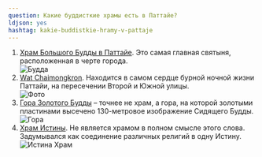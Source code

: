 ```yaml
---
question: Какие буддисткие храмы есть в Паттайе?
ldjson: yes
hashtag: kakie-buddistkie-hramy-v-pattaje
---
```



1. [Храм Большого Будды в Паттайе](https://goo.gl/maps/hBE2WX8ULhiKLpfr5). Это самая главная святыня, расположенная в черте города.  
![Будда](https://pattayafaq.ru/assets/bigbudda.jpg)
2. [Wat Chaimongkron](https://goo.gl/maps/68RGSh5LSCEx77T3A). Находится в самом сердце бурной ночной жизни Паттайи, на пересечении Второй и Южной улицы.  
![Фото](https://pattayafaq.ru/assets/wat.jpeg)
3. [Гора Золотого Будды](https://goo.gl/maps/k2nUdNhLat1hLb9D9) – точнее не храм, а гора, на которой золотыми пластинами высечено 130-метровое изображение Сидящего Будды.  
![Гора](https://pattayafaq.ru/assets/gora.png)
4. [Храм Истины](https://goo.gl/maps/Z5mk4tG5zjEWhjyBA). Не является храмом в полном смысле этого слова. Задумывался как соединение различных религий в одну Истину.  
![Истина Храм](https://pattayafaq.ru/assets/hram.jpg)
